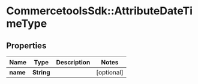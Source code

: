 # CommercetoolsSdk::AttributeDateTimeType

## Properties
Name | Type | Description | Notes
------------ | ------------- | ------------- | -------------
**name** | **String** |  | [optional] 

